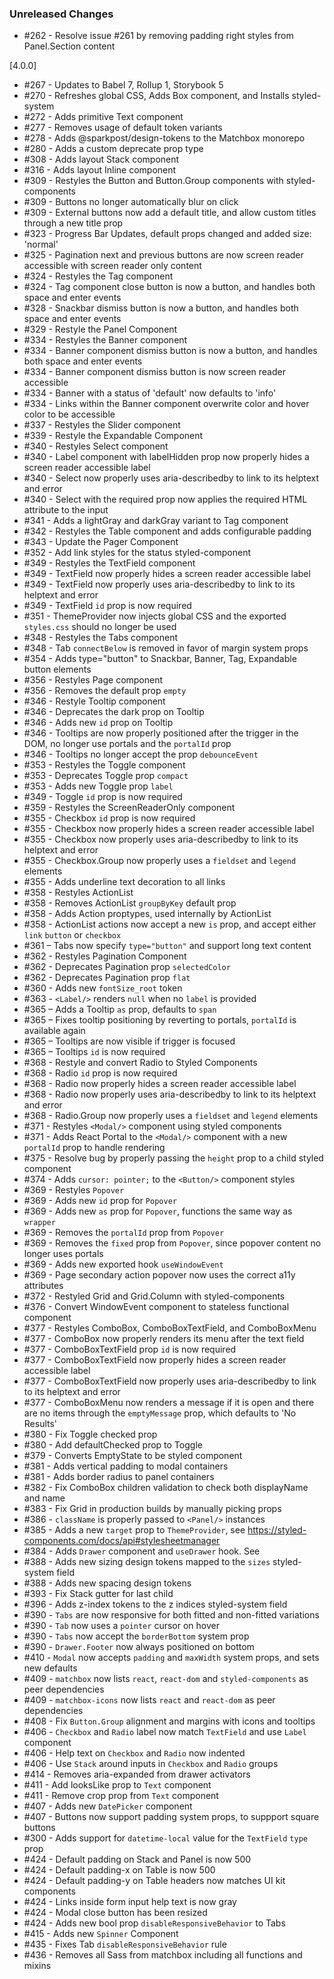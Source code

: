 ### Unreleased Changes

- #262 - Resolve issue #261 by removing padding right styles from Panel.Section content

[4.0.0]

- #267 - Updates to Babel 7, Rollup 1, Storybook 5
- #270 - Refreshes global CSS, Adds Box component, and Installs styled-system
- #272 - Adds primitive Text component
- #277 - Removes usage of default token variants
- #278 - Adds @sparkpost/design-tokens to the Matchbox monorepo
- #280 - Adds a custom deprecate prop type
- #308 - Adds layout Stack component
- #316 - Adds layout Inline component
- #309 - Restyles the Button and Button.Group components with styled-components
- #309 - Buttons no longer automatically blur on click
- #309 - External buttons now add a default title, and allow custom titles through a new title prop
- #323 - Progress Bar Updates, default props changed and added size: 'normal'
- #325 - Pagination next and previous buttons are now screen reader accessible with screen reader
  only content
- #324 - Restyles the Tag component
- #324 - Tag component close button is now a button, and handles both space and enter events
- #328 - Snackbar dismiss button is now a button, and handles both space and enter events
- #329 - Restyle the Panel Component
- #334 - Restyles the Banner component
- #334 - Banner component dismiss button is now a button, and handles both space and enter events
- #334 - Banner component dismiss button is now screen reader accessible
- #334 - Banner with a status of 'default' now defaults to 'info'
- #334 - Links within the Banner component overwrite color and hover color to be accessible
- #337 - Restyles the Slider component
- #339 - Restyle the Expandable Component
- #340 - Restyles Select component
- #340 - Label component with labelHidden prop now properly hides a screen reader accessible label
- #340 - Select now properly uses aria-describedby to link to its helptext and error
- #340 - Select with the required prop now applies the required HTML attribute to the input
- #341 - Adds a lightGray and darkGray variant to Tag component
- #342 - Restyles the Table component and adds configurable padding
- #343 - Update the Pager Component
- #352 - Add link styles for the status styled-component
- #349 - Restyles the TextField component
- #349 - TextField now properly hides a screen reader accessible label
- #349 - TextField now properly uses aria-describedby to link to its helptext and error
- #349 - TextField `id` prop is now required
- #351 - ThemeProvider now injects global CSS and the exported `styles.css` should no longer be used
- #348 - Restyles the Tabs component
- #348 - Tab `connectBelow` is removed in favor of margin system props
- #354 - Adds type="button" to Snackbar, Banner, Tag, Expandable button elements
- #356 - Restyles Page component
- #356 - Removes the default prop `empty`
- #346 - Restyle Tooltip component
- #346 - Deprecates the dark prop on Tooltip
- #346 - Adds new `id` prop on Tooltip
- #346 - Tooltips are now properly positioned after the trigger in the DOM, no longer use portals
  and the `portalId` prop
- #346 - Tooltips no longer accept the prop `debounceEvent`
- #353 - Restyles the Toggle component
- #353 - Deprecates Toggle prop `compact`
- #353 - Adds new Toggle prop `label`
- #349 - Toggle `id` prop is now required
- #359 - Restyles the ScreenReaderOnly component
- #355 - Checkbox `id` prop is now required
- #355 - Checkbox now properly hides a screen reader accessible label
- #355 - Checkbox now properly uses aria-describedby to link to its helptext and error
- #355 - Checkbox.Group now properly uses a `fieldset` and `legend` elements
- #355 - Adds underline text decoration to all links
- #358 - Restyles ActionList
- #358 - Removes ActionList `groupByKey` default prop
- #358 - Adds Action proptypes, used internally by ActionList
- #358 - ActionList actions now accept a new `is` prop, and accept either `link` `button` or
  `checkbox`
- #361 – Tabs now specify `type="button"` and support long text content
- #362 - Restyles Pagination Component
- #362 - Deprecates Pagination prop `selectedColor`
- #362 - Deprecates Pagination prop `flat`
- #360 - Adds new `fontSize_root` token
- #363 - `<Label/>` renders `null` when no `label` is provided
- #365 – Adds a Tooltip `as` prop, defaults to `span`
- #365 – Fixes tooltip positioning by reverting to portals, `portalId` is available again
- #365 – Tooltips are now visible if trigger is focused
- #365 – Tooltips `id` is now required
- #368 - Restyle and convert Radio to Styled Components
- #368 - Radio `id` prop is now required
- #368 - Radio now properly hides a screen reader accessible label
- #368 - Radio now properly uses aria-describedby to link to its helptext and error
- #368 - Radio.Group now properly uses a `fieldset` and `legend` elements
- #371 - Restyles `<Modal/>` component using styled components
- #371 - Adds React Portal to the `<Modal/>` component with a new `portalId` prop to handle
  rendering
- #375 - Resolve bug by properly passing the `height` prop to a child styled component
- #374 - Adds `cursor: pointer;` to the `<Button/>` component styles
- #369 - Restyles `Popover`
- #369 - Adds new `id` prop for `Popover`
- #369 - Adds new `as` prop for `Popover`, functions the same way as `wrapper`
- #369 - Removes the `portalId` prop from `Popover`
- #369 - Removes the `fixed` prop from `Popover`, since popover content no longer uses portals
- #369 - Adds new exported hook `useWindowEvent`
- #369 - Page secondary action popover now uses the correct a11y attributes
- #372 - Restyled Grid and Grid.Column with styled-components
- #376 - Convert WindowEvent component to stateless functional component
- #377 - Restyles ComboBox, ComboBoxTextField, and ComboBoxMenu
- #377 - ComboBox now properly renders its menu after the text field
- #377 - ComboBoxTextField prop `id` is now required
- #377 - ComboBoxTextField now properly hides a screen reader accessible label
- #377 - ComboBoxTextField now properly uses aria-describedby to link to its helptext and error
- #377 - ComboBoxMenu now renders a message if it is open and there are no items through the
  `emptyMessage` prop, which defaults to 'No Results'
- #380 - Fix Toggle checked prop
- #380 - Add defaultChecked prop to Toggle
- #379 - Converts EmptyState to be styled component
- #381 - Adds vertical padding to modal containers
- #381 - Adds border radius to panel containers
- #382 - Fix ComboBox children validation to check both displayName and name
- #383 - Fix Grid in production builds by manually picking props
- #386 - `className` is properly passed to `<Panel/>` instances
- #385 - Adds a new `target` prop to `ThemeProvider`, see
  https://styled-components.com/docs/api#stylesheetmanager
- #384 - Adds `Drawer` component and `useDrawer` hook. See
- #388 - Adds new sizing design tokens mapped to the `sizes` styled-system field
- #388 - Adds new spacing design tokens
- #393 - Fix Stack gutter for last child
- #396 - Adds z-index tokens to the z indices styled-system field
- #390 - `Tabs` are now responsive for both fitted and non-fitted variations
- #390 - `Tab` now uses a `pointer` cursor on hover
- #390 - `Tabs` now accept the `borderBottom` system prop
- #390 - `Drawer.Footer` now always positioned on bottom
- #410 - `Modal` now accepts `padding` and `maxWidth` system props, and sets new defaults
- #409 - `matchbox` now lists `react`, `react-dom` and `styled-components` as peer dependencies
- #409 - `matchbox-icons` now lists `react` and `react-dom` as peer dependencies
- #408 - Fix `Button.Group` alignment and margins with icons and tooltips
- #406 - `Checkbox` and `Radio` label now match `TextField` and use `Label` component
- #406 - Help text on `Checkbox` and `Radio` now indented
- #406 - Use `Stack` around inputs in `Checkbox` and `Radio` groups
- #414 - Removes aria-expanded from drawer activators
- #411 - Add looksLike prop to `Text` component
- #411 - Remove crop prop from `Text` component
- #407 - Adds new `DatePicker` component
- #407 - Buttons now support padding system props, to suppport square buttons
- #300 - Adds support for `datetime-local` value for the `TextField` `type` prop
- #424 - Default padding on Stack and Panel is now 500
- #424 - Default padding-x on Table is now 500
- #424 - Default padding-y on Table headers now matches UI kit components
- #424 - Links inside form input help text is now gray
- #424 - Modal close button has been resized
- #424 - Adds new bool prop `disableResponsiveBehavior` to Tabs
- #415 - Adds new `Spinner` Component
- #435 - Fixes Tab `disableResponsiveBehavior` rule
- #436 - Removes all Sass from matchbox including all functions and mixins

